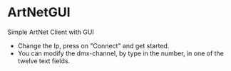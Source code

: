 ArtNetGUI
=========

Simple ArtNet Client with GUI

+ Change the Ip, press on "Connect" and get started.
+ You can modify the dmx-channel, by type in the number, in one of the twelve text fields.
